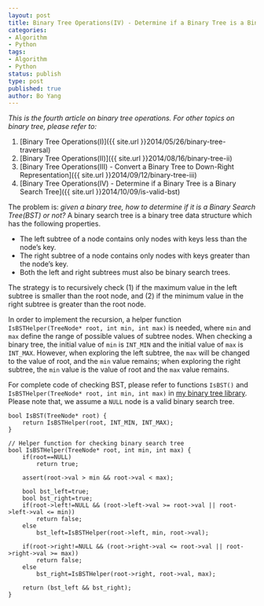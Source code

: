 ```yaml
---
layout: post
title: Binary Tree Operations(IV) - Determine if a Binary Tree is a Binary Search Tree
categories: 
- Algorithm
- Python
tags:
- Algorithm
- Python
status: publish
type: post
published: true
author: Bo Yang
---
```


_This is the fourth article on binary tree operations. For other topics on binary tree, please refer to:_

1. [Binary Tree Operations(I)]({{ site.url }}2014/05/26/binary-tree-traversal)
2. [Binary Tree Operations(II)]({{ site.url }}2014/08/16/binary-tree-ii)
3. [Binary Tree Operations(III) - Convert a Binary Tree to Down-Right Representation]({{ site.url }}2014/09/12/binary-tree-iii)
4. [Binary Tree Operations(IV) - Determine if a Binary Tree is a Binary Search Tree]({{ site.url }}2014/10/09/is-valid-bst)


The problem is: _given a binary tree, how to determine if it is a Binary Search Tree(BST) or not?_ A binary search tree is a binary tree data structure which has the following properties.

- The left subtree of a node contains only nodes with keys less than the node’s key.
- The right subtree of a node contains only nodes with keys greater than the node’s key.
- Both the left and right subtrees must also be binary search trees. 

The strategy is to recursively check (1) if the maximum value in the left subtree is smaller than the root node, and (2) if the minimum value in the right subtree is greater than the root node. 

In order to implement the recursion, a helper function `IsBSTHelper(TreeNode* root, int min, int max)` is needed, where `min` and `max` define the range of possible values of subtree nodes. When checking a binary tree, the initial value of `min` is `INT_MIN` and the initial value of `max` is `INT_MAX`. However, when exploring the left subtree, the `max` will be changed to the value of root, and the `min` value remains; when exploring the right subtree, the `min` value is the value of root and the `max` value remains. 

For complete code of checking BST, please refer to functions `IsBST()` and `IsBSTHelper(TreeNode* root, int min, int max)` in [my binary tree library](https://github.com/bo-yang/BinaryTree). Please note that, we assume a `NULL` node is a valid binary search tree.


	bool IsBST(TreeNode* root) {
		return IsBSTHelper(root, INT_MIN, INT_MAX);
	}
	
	// Helper function for checking binary search tree
	bool IsBSTHelper(TreeNode* root, int min, int max) {
		if(root==NULL)
			return true;

		assert(root->val > min && root->val < max);

		bool bst_left=true;
		bool bst_right=true;
		if(root->left!=NULL && (root->left->val >= root->val || root->left->val <= min))
			return false;
		else
			bst_left=IsBSTHelper(root->left, min, root->val);
		
		if(root->right!=NULL && (root->right->val <= root->val || root->right->val >= max))
			return false;
		else
			bst_right=IsBSTHelper(root->right, root->val, max);

		return (bst_left && bst_right);
	}


